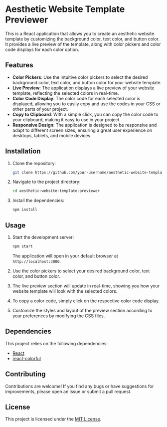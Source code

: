 # Aesthetic Website Template Previewer

This is a React application that allows you to create an aesthetic website template by customizing the background color, text color, and button color. It provides a live preview of the template, along with color pickers and color code displays for each color option.

## Features

- **Color Pickers**: Use the intuitive color pickers to select the desired background color, text color, and button color for your website template.
- **Live Preview**: The application displays a live preview of your website template, reflecting the selected colors in real-time.
- **Color Code Display**: The color code for each selected color is displayed, allowing you to easily copy and use the codes in your CSS or other parts of your project.
- **Copy to Clipboard**: With a simple click, you can copy the color code to your clipboard, making it easy to use in your project.
- **Responsive Design**: The application is designed to be responsive and adapt to different screen sizes, ensuring a great user experience on desktops, tablets, and mobile devices.

## Installation

1. Clone the repository:

   ```bash
   git clone https://github.com/your-username/aesthetic-website-template-previewer.git
   ```

2. Navigate to the project directory:

   ```bash
   cd aesthetic-website-template-previewer
   ```

3. Install the dependencies:

   ```bash
   npm install
   ```

## Usage

1. Start the development server:

   ```bash
   npm start
   ```

   The application will open in your default browser at `http://localhost:3000`.

2. Use the color pickers to select your desired background color, text color, and button color.
3. The live preview section will update in real-time, showing you how your website template will look with the selected colors.
4. To copy a color code, simply click on the respective color code display.
5. Customize the styles and layout of the preview section according to your preferences by modifying the CSS files.

## Dependencies

This project relies on the following dependencies:

- [React](https://reactjs.org/)
- [react-colorful](https://github.com/omgovich/react-colorful)

## Contributing

Contributions are welcome! If you find any bugs or have suggestions for improvements, please open an issue or submit a pull request.

## License

This project is licensed under the [MIT License](LICENSE).